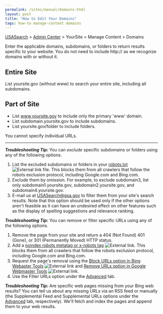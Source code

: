 ```yaml
---
permalink: /sites/manual/domains.html
layout: post
title: "How to Edit Your Domains"
tags: how-to manage-content domains 
---
```

[USASearch](http://usasearch.howto.gov) > [Admin Center](https://search.usa.gov/sites) > YourSite > Manage Content > Domains

Enter the applicable domains, subdomains, or folders to return results specific to your website. You do not need to include http:// as we recognize domains with or without it. 

## Entire Site

List yoursite.gov (without www) to search your entire site, including all subdomains.

## Part of Site

* List www.yoursite.gov to include only the primary 'www' domain. 
* List subdomain.yoursite.gov to include subdomains. 
* List yoursite.gov/folder to include folders. 

You cannot specify individual URLs. 

---

***Troubleshooting Tip:*** You can *exclude* specific subdomains or folders using any of the following options. 

1. List the excluded subdomains or folders in your [robots.txt](http://www.robotstxt.org) ![External link](https://9fddeb862c037f6d2190-f1564c64756a8cfee25b6b19953b1d23.ssl.cf2.rackcdn.com/external_link.gif) file. This blocks them from all crawlers that follow the robots exclusion protocol, including Google.com and Bing.com.
2. Exclude them by omission. For example, to exclude subdomain3, list only subdomain1.yoursite.gov, subdomain2.yoursite.gov, and subdomain4.yoursite.gov.
3. E-mail us at <USASearch@gsa.gov> to filter them from your site's search results. Note that this option should be used only if the other options aren't feasible as it can have an undesired effect on other features such as the display of spelling suggestions and relevance ranking.

<a id="filter"></a>***Troubleshooting Tip:*** You can remove or filter specific URLs using any of the following options.

1. Remove the page from your site and return a 404 (Not Found) 401 (Gone), or 301 (Permanently Moved) HTTP status. 
2. Add a [noindex robots metatag or x-robots tag](https://developers.google.com/webmasters/control-crawl-index/docs/robots_meta_tag?csw=1) ![External link](https://9fddeb862c037f6d2190-f1564c64756a8cfee25b6b19953b1d23.ssl.cf2.rackcdn.com/external_link.gif). This blocks them from all crawlers that follow the robots exclusion protocol, including Google.com and Bing.com.
3. Request the page's removal using the [Block URLs option in Bing Webaster Tools](http://www.bing.com/webmaster/help/block-urls-from-bing-264e560a) ![External link](https://9fddeb862c037f6d2190-f1564c64756a8cfee25b6b19953b1d23.ssl.cf2.rackcdn.com/external_link.gif) and [Remove URLs option in Google Webmaster Tools](https://support.google.com/webmasters/answer/1663419) ![External link](https://9fddeb862c037f6d2190-f1564c64756a8cfee25b6b19953b1d23.ssl.cf2.rackcdn.com/external_link.gif).
4. Use the Filter URLs option under the [Advanced](/sites/manual/domains-advanced.html) tab. 

***Troubleshooting Tip:*** Are specific web pages missing from your Bing web results? You can tell us about any missing URLs via an RSS feed or manually (the Supplemental Feed and Supplemental URLs options under the [Advanced](/sites/manual/domains-advanced.html) tab, respectively). We'll fetch and index the pages and append them to your web results.